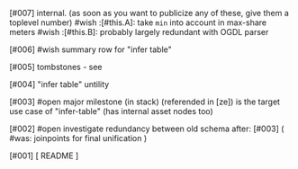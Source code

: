 [#007]       internal. (as soon as you want to publicize any of these,
             give them a toplevel number)
       #wish :[#this.A]: take `min` into account in max-share meters
       #wish :[#this.B]: probably largely redundant with OGDL parser

[#006] #wish summary row for "infer table"

[#005]       tombstones - see

[#004]       "infer table" untility

[#003] #open major milestone (in stack) (referended in [ze])
             is the target use case of "infer-table" (has internal asset nodes too)

[#002] #open investigate redundancy between old schema
             after: [#003]
             ( #was: joinpoints for final unification )

[#001]       [ README ]
